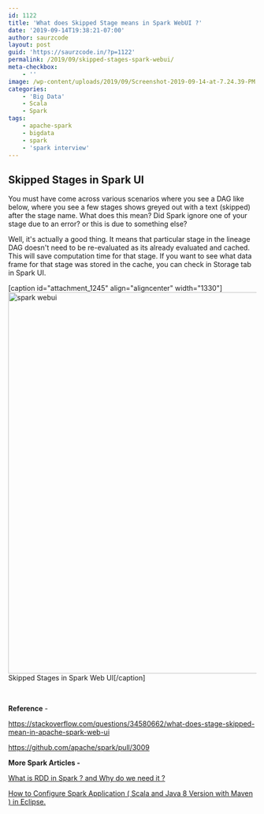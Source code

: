```yaml
---
id: 1122
title: 'What does Skipped Stage means in Spark WebUI ?'
date: '2019-09-14T19:38:21-07:00'
author: saurzcode
layout: post
guid: 'https://saurzcode.in/?p=1122'
permalink: /2019/09/skipped-stages-spark-webui/
meta-checkbox:
    - ''
image: /wp-content/uploads/2019/09/Screenshot-2019-09-14-at-7.24.39-PM.png
categories:
    - 'Big Data'
    - Scala
    - Spark
tags:
    - apache-spark
    - bigdata
    - spark
    - 'spark interview'
---
```


<h2>Skipped Stages in Spark UI</h2>
You must have come across various scenarios where you see a DAG like below, where you see a few stages shows greyed out with a text (skipped) after the stage name. What does this mean? Did Spark ignore one of your stage due to an error? or this is due to something else?

Well, it's actually a good thing. It means that particular stage in the lineage DAG doesn't need to be re-evaluated as its already evaluated and cached. This will save computation time for that stage. If you want to see what data frame for that stage was stored in the cache, you can check in Storage tab in Spark UI.<!--more-->

[caption id="attachment_1245" align="aligncenter" width="1330"]<img class="wp-image-1245 size-full" src="http://saurzcode.in/wp-content/uploads/2019/09/Screenshot-2019-09-14-at-7.24.39-PM.png" alt="spark webui" width="1330" height="772" /> Skipped Stages in Spark Web UI[/caption]

&nbsp;

<strong>Reference</strong> -

https://stackoverflow.com/questions/34580662/what-does-stage-skipped-mean-in-apache-spark-web-ui

<a href="https://github.com/apache/spark/pull/3009">https://github.com/apache/spark/pull/3009</a>

<strong>More Spark Articles - </strong>

<a href="https://saurzcode.in/2015/10/what-is-rdd-in-spark-and-why-do-we-need-it/">What is RDD in Spark ? and Why do we need it ?</a>

<a href="https://saurzcode.in/2017/10/configure-spark-application-eclipse/">How to Configure Spark Application ( Scala and Java 8 Version with Maven ) in Eclipse.</a>
